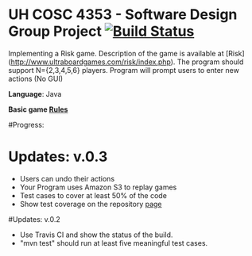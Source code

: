 # UH COSC 4353 - Software Design Group Project [![Build Status](https://travis-ci.org/dxvo/Risk.svg?branch=master)](https://travis-ci.org/dxvo/Risk)

Implementing a Risk game. Description of the game is available at [Risk] (http://www.ultraboardgames.com/risk/index.php). The program should support  N={2,3,4,5,6} players. Program will prompt users to enter new actions (No GUI)

**Language**: Java 

**Basic game [Rules](http://www.ultraboardgames.com/risk/game-rules.php)**

#Progress: 

# Updates: v.0.3
- Users can undo their actions
- Your Program uses Amazon S3 to replay games 
- Test cases to cover at least 50% of the code
- Show test coverage on the repository [page](https://blog.frankel.ch/travis-ci-tutorial-for-java-projects/)

#Updates: v.0.2
-  Use Travis CI and show the status of the build.
- "mvn test" should run at least five meaningful test cases.
